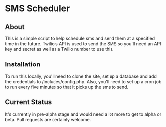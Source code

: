 # SMS Scheduler

## About
This is a simple script to help schedule sms and send them at a specified time in the future.
Twilio's API is used to send the SMS so you'll need an API key and secret as well as a Twilio number to use this.

## Installation
To run this locally, you'll need to clone the site, set up a database and add the credentials to /includes/config.php.
Also, you'll need to set up a cron job to run every five minutes so that it picks up the sms to send.

## Current Status
It's currently in pre-alpha stage and would need a lot more to get to alpha or beta. Pull requests are certainly welcome.